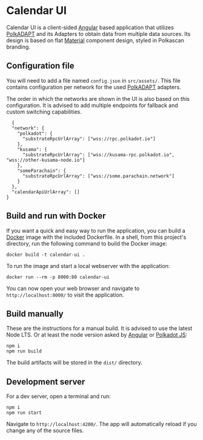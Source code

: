 # Calendar UI

Calendar UI is a client-sided [Angular](https://angular.io/) based application that utilizes [PolkADAPT](https://github.com/polkascan/polkadapt) and its Adapters to obtain data from multiple data sources. Its design is based on flat [Material](https://material.angular.io/) component design, styled in Polkascan branding.

## Configuration file

You will need to add a file named `config.json` in `src/assets/`. This file contains configuration per network for the used [PolkADAPT](https://github.com/polkascan/polkadapt) adapters.

The order in which the networks are shown in the UI is also based on this configuration. It is advised to add multiple endpoints for fallback and custom switching capabilities.

```shell
  {
  "network": {
    "polkadot": {
      "substrateRpcUrlArray": ["wss://rpc.polkadot.io"]
    },
    "kusama": {
      "substrateRpcUrlArray": ["wss://kusama-rpc.polkadot.io", "wss://other-kusama-node.io"]
    },
    "someParachain": {
      "substrateRpcUrlArray": ["wss://some.parachain.network"]
    }
  },
  "calendarApiUrlArray": []
}
```

## Build and run with Docker

If you want a quick and easy way to run the application, you can build a [Docker](https://www.docker.com/get-started) image with the included Dockerfile. In a shell, from this project's directory, run the following command to build the Docker image:

```shell
docker build -t calendar-ui .
```
To run the image and start a local webserver with the application:
```shell
docker run --rm -p 8000:80 calendar-ui
```
You can now open your web browser and navigate to `http://localhost:8000/` to visit the application.

## Build manually

These are the instructions for a manual build. It is advised to use the latest Node LTS. Or at least the node version asked by [Angular](https://angular.io/) or [Polkadot JS](https://polkadot.js.org/):

```shell
npm i
npm run build
```
The build artifacts will be stored in the `dist/` directory.

## Development server

For a dev server, open a terminal and run:
```shell
npm i
npm run start
```
Navigate to `http://localhost:4200/`. The app will automatically reload if you change any of the source files.
